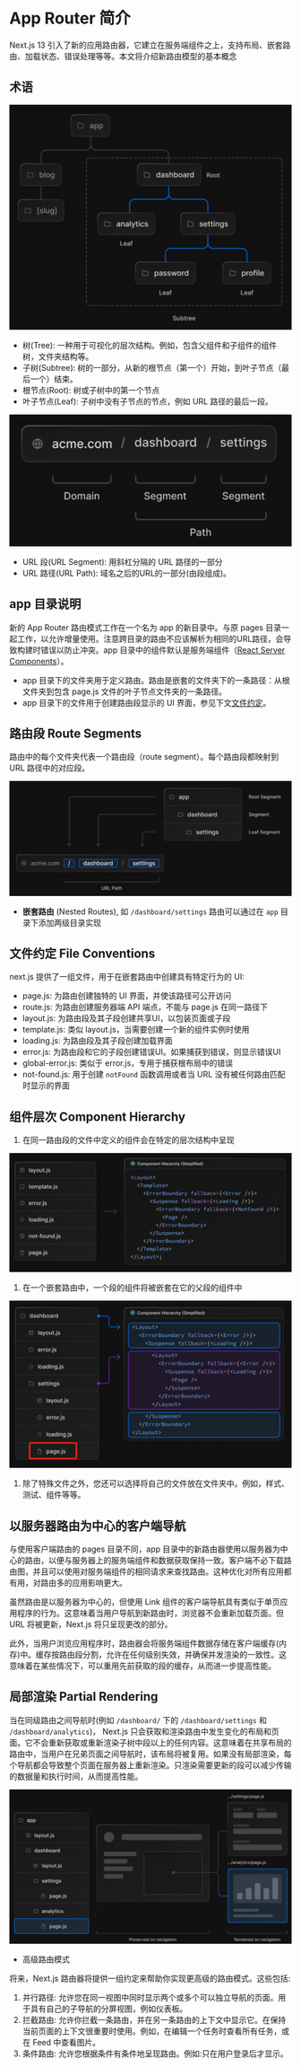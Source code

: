 # App Router 简介

Next.js 13 引入了新的应用路由器，它建立在服务端组件之上，支持布局、嵌套路由、加载状态、错误处理等等。本文将介绍新路由模型的基本概念

## 术语

![tree](./img/tree.png)

- 树(Tree): 一种用于可视化的层次结构。例如，包含父组件和子组件的组件树，文件夹结构等。
- 子树(Subtree): 树的一部分，从新的根节点（第一个）开始，到叶子节点（最后一个）结束。
- 根节点(Root): 树或子树中的第一个节点
- 叶子节点(Leaf): 子树中没有子节点的节点，例如 URL 路径的最后一段。

![path](./img/path.png)

- URL 段(URL Segment): 用斜杠分隔的 URL 路径的一部分
- URL 路径(URL Path): 域名之后的URL的一部分(由段组成)。

## app 目录说明

新的 App Router 路由模式工作在一个名为 app 的新目录中。与原 pages 目录一起工作，以允许增量使用。注意跨目录的路由不应该解析为相同的URL路径，会导致构建时错误以防止冲突。app 目录中的组件默认是服务端组件（[React Server Components](https://beta.nextjs.org/docs/rendering/server-and-client-components)）。

- app 目录下的文件夹用于定义路由。路由是嵌套的文件夹下的一条路径：从根文件夹到包含 page.js 文件的叶子节点文件夹的一条路径。
- app 目录下的文件用于创建路由段显示的 UI 界面，参见下文[文件约定](#文件约定-file-conventions)。

## 路由段 Route Segments

路由中的每个文件夹代表一个路由段（route segment）。每个路由段都映射到 URL 路径中的对应段。

![RouteSegments](./img/RouteSegments.png)

- **嵌套路由** (Nested Routes), 如 `/dashboard/settings` 路由可以通过在 `app` 目录下添加两级目录实现

## 文件约定 File Conventions

next.js 提供了一组文件，用于在嵌套路由中创建具有特定行为的 UI:

- page.js: 为路由创建独特的 UI 界面，并使该路径可公开访问
- route.js: 为路由创建服务器端 API 端点，不能与 page.js 在同一路径下
- layout.js: 为路由段及其子段创建共享UI，以包装页面或子段
- template.js: 类似 layout.js，当需要创建一个新的组件实例时使用
- loading.js: 为路由段及其子段创建加载界面
- error.js: 为路由段和它的子段创建错误UI。如果捕获到错误，则显示错误UI
- global-error.js: 类似于 error.js，专用于捕获根布局中的错误
- not-found.js: 用于创建 `notFound` 函数调用或者当 URL 没有被任何路由匹配时显示的界面

## 组件层次 Component Hierarchy

1. 在同一路由段的文件中定义的组件会在特定的层次结构中呈现

![Component Hierarchy](./img/component-hierarchy.png)

1. 在一个嵌套路由中，一个段的组件将被嵌套在它的父段的组件中

![Component Hierarchy](./img/component-hierarchy-2.png)

1. 除了特殊文件之外，您还可以选择将自己的文件放在文件夹中。例如，样式、测试、组件等等。

## 以服务器路由为中心的客户端导航

与使用客户端路由的 pages 目录不同，app 目录中的新路由器使用以服务器为中心的路由，以便与服务器上的服务端组件和数据获取保持一致。客户端不必下载路由图，并且可以使用对服务端组件的相同请求来查找路由。这种优化对所有应用都有用，对路由多的应用影响更大。

虽然路由是以服务器为中心的，但使用 Link 组件的客户端导航具有类似于单页应用程序的行为。这意味着当用户导航到新路由时，浏览器不会重新加载页面。但 URL 将被更新，Next.js 将只呈现更改的部分。

此外，当用户浏览应用程序时，路由器会将服务端组件数据存储在客户端缓存(内存)中。缓存按路由段分割，允许在任何级别失效，并确保并发渲染的一致性。这意味着在某些情况下，可以重用先前获取的段的缓存，从而进一步提高性能。

## 局部渲染 Partial Rendering

当在同级路由之间导航时(例如 `/dashboard/` 下的 `/dashboard/settings` 和 `/dashboard/analytics`)， Next.js 只会获取和渲染路由中发生变化的布局和页面。它不会重新获取或重新渲染子树中段以上的任何内容。这意味着在共享布局的路由中，当用户在兄弟页面之间导航时，该布局将被复用。如果没有局部渲染，每个导航都会导致整个页面在服务器上重新渲染。只渲染需要更新的段可以减少传输的数据量和执行时间，从而提高性能。

![Partial Rendering](./img/PartialRendering.png)

- 高级路由模式

将来，Next.js 路由器将提供一组约定来帮助你实现更高级的路由模式。这些包括:

1. 并行路径: 允许您在同一视图中同时显示两个或多个可以独立导航的页面。用于具有自己的子导航的分屏视图，例如仪表板。
2. 拦截路由: 允许你拦截一条路由，并在另一条路由的上下文中显示它。在保持当前页面的上下文很重要时使用。例如，在编辑一个任务时查看所有任务，或在 Feed 中查看图片。
3. 条件路由: 允许您根据条件有条件地呈现路由。例如:只在用户登录后才显示。
